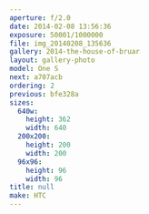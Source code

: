 ```yaml
---
aperture: f/2.0
date: 2014-02-08 13:56:36
exposure: 50001/1000000
file: img_20140208_135636
gallery: 2014-the-house-of-bruar
layout: gallery-photo
model: One S
next: a707acb
ordering: 2
previous: bfe328a
sizes:
  640w:
    height: 362
    width: 640
  200x200:
    height: 200
    width: 200
  96x96:
    height: 96
    width: 96
title: null
make: HTC
---
```

